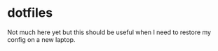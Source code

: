 dotfiles
========

Not much here yet but this should be useful when I need to restore my config on a new laptop.
